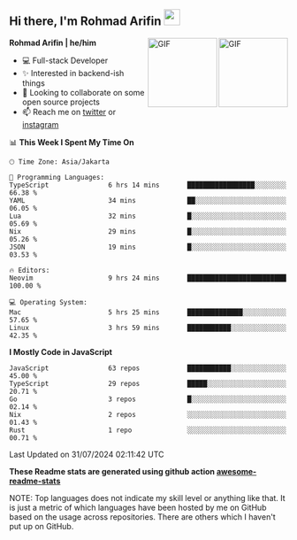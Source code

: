 ## Hi there, I'm Rohmad Arifin <img src="https://github.com/TheDudeThatCode/TheDudeThatCode/blob/master/Assets/Hi.gif" width="29px">

<img align="right" alt="GIF" height="125px" src="https://i.giphy.com/media/LMt9638dO8dftAjtco/200.webp" />
<img align="right" alt="GIF" height="125px" src="https://media3.giphy.com/media/ln7z2eWriiQAllfVcn/200w.webp" />

**Rohmad Arifin | he/him**

- 💻 Full-stack Developer
- ✨ Interested in backend-ish things
- 👯 Looking to collaborate on some open source projects
- 📫 Reach me on [twitter](https://twitter.com/arifinoid) or [instagram](https://instagram.com/arifinoid)

<!--
**arifinoid/arifinoid** is a ✨ _special_ ✨ repository because its `README.md` (this file) appears on your GitHub profile.

Here are some ideas to get you started:

- 🔭 I’m currently working on ...
- 🌱 I’m currently learning ...
- 👯 I’m looking to collaborate on ...
- 🤔 I’m looking for help with ...
- 💬 Ask me about ...
- 📫 How to reach me: ...
- 😄 Pronouns: ...
- ⚡ Fun fact: ...
-->

<!--START_SECTION:waka-->
📊 **This Week I Spent My Time On** 

```text
🕑︎ Time Zone: Asia/Jakarta

💬 Programming Languages: 
TypeScript               6 hrs 14 mins       █████████████████░░░░░░░░   66.38 % 
YAML                     34 mins             ██░░░░░░░░░░░░░░░░░░░░░░░   06.05 % 
Lua                      32 mins             █░░░░░░░░░░░░░░░░░░░░░░░░   05.69 % 
Nix                      29 mins             █░░░░░░░░░░░░░░░░░░░░░░░░   05.26 % 
JSON                     19 mins             █░░░░░░░░░░░░░░░░░░░░░░░░   03.53 % 

🔥 Editors: 
Neovim                   9 hrs 24 mins       █████████████████████████   100.00 % 

💻 Operating System: 
Mac                      5 hrs 25 mins       ██████████████░░░░░░░░░░░   57.65 % 
Linux                    3 hrs 59 mins       ███████████░░░░░░░░░░░░░░   42.35 % 
```

**I Mostly Code in JavaScript** 

```text
JavaScript               63 repos            ███████████░░░░░░░░░░░░░░   45.00 % 
TypeScript               29 repos            █████░░░░░░░░░░░░░░░░░░░░   20.71 % 
Go                       3 repos             █░░░░░░░░░░░░░░░░░░░░░░░░   02.14 % 
Nix                      2 repos             ░░░░░░░░░░░░░░░░░░░░░░░░░   01.43 % 
Rust                     1 repo              ░░░░░░░░░░░░░░░░░░░░░░░░░   00.71 % 
```




 Last Updated on 31/07/2024 02:11:42 UTC
<!--END_SECTION:waka-->

**These Readme stats are generated using github action [awesome-readme-stats](https://github.com/anmol098/waka-readme-stats)**

NOTE: Top languages does not indicate my skill level or anything like that. It is just a metric of which languages have been hosted by me on GitHub based on the usage across repositories. There are others which I haven't put up on GitHub.

